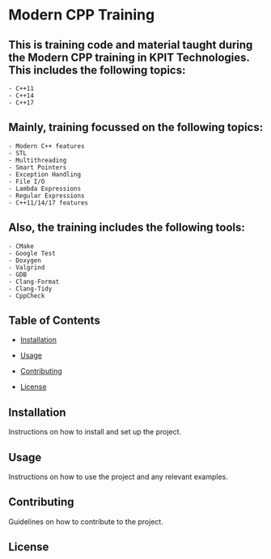 # Modern CPP Training

## This is training code and material taught during the Modern CPP training in KPIT Technologies. This includes the following topics:
    - C++11
    - C++14
    - C++17

## Mainly, training focussed on the following topics:
    - Modern C++ features
    - STL
    - Multithreading
    - Smart Pointers
    - Exception Handling
    - File I/O
    - Lambda Expressions
    - Regular Expressions
    - C++11/14/17 features

## Also, the training includes the following tools:
    - CMake
    - Google Test
    - Doxygen
    - Valgrind
    - GDB
    - Clang-Format
    - Clang-Tidy
    - CppCheck

## Table of Contents

- [Installation](#installation)
    
- [Usage](#usage)
- [Contributing](#contributing)
- [License](#license)

## Installation

Instructions on how to install and set up the project.

## Usage

Instructions on how to use the project and any relevant examples.

## Contributing

Guidelines on how to contribute to the project.

## License

